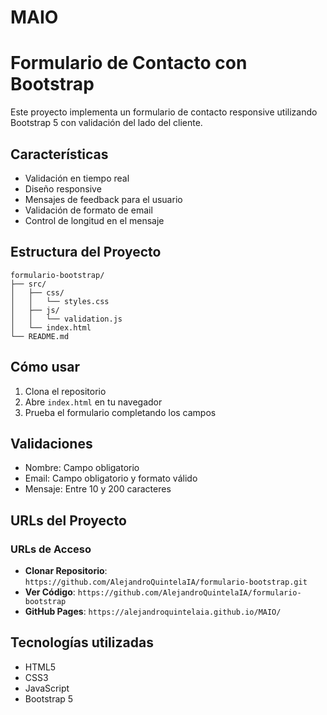 # MAIO
# Formulario de Contacto con Bootstrap

Este proyecto implementa un formulario de contacto responsive utilizando Bootstrap 5 con validación del lado del cliente.

## Características

- Validación en tiempo real
- Diseño responsive
- Mensajes de feedback para el usuario
- Validación de formato de email
- Control de longitud en el mensaje

## Estructura del Proyecto

```
formulario-bootstrap/
├── src/
│   ├── css/
│   │   └── styles.css
│   ├── js/
│   │   └── validation.js
│   └── index.html
└── README.md
```

## Cómo usar

1. Clona el repositorio
2. Abre `index.html` en tu navegador
3. Prueba el formulario completando los campos

## Validaciones

- Nombre: Campo obligatorio
- Email: Campo obligatorio y formato válido
- Mensaje: Entre 10 y 200 caracteres

## URLs del Proyecto

### URLs de Acceso
- **Clonar Repositorio**: `https://github.com/AlejandroQuintelaIA/formulario-bootstrap.git`
- **Ver Código**: `https://github.com/AlejandroQuintelaIA/formulario-bootstrap`
- **GitHub Pages**: `https://alejandroquintelaia.github.io/MAIO/`

## Tecnologías utilizadas

- HTML5
- CSS3
- JavaScript
- Bootstrap 5